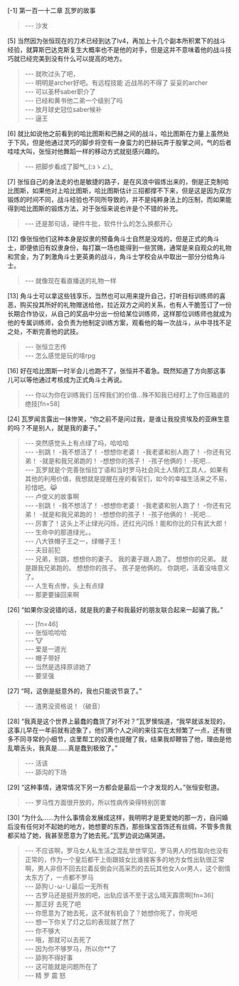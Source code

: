 
[-1] 第一百一十二章 瓦罗的故事
>--- 沙发<br>

[5] 当然因为张恒现在的刀术已经到达了lv4，再加上十几个副本所积累下的战斗经验，就算斯巴达克斯复生大概率也不是他的对手，但是这并不意味着他的战斗技巧就已经完美到没有什么可以提高的地方。
>--- 就吹过头了吧，<br>
>--- 明明是archer好吧。有远程技能  近战吊的不得了  妥妥的archer<br>
>--- 可以圣杯saber职介了<br>
>--- 已经和黄书他二弟一个级别了吗<br>
>--- 放月球史冠位saber候补<br>
>--- 逼王<br>

[6] 就比如说他之前看到的哈比图斯和巴赫之间的战斗，哈比图斯在力量上虽然处于下风，但是他通过灵巧的脚步将空有一身蛮力的巴赫玩弄于股掌之间，气的后者哇哇大叫，张恒对他舞蹈一样的移动方式就挺感兴趣的。
>--- 把脚步看成了脚气_(:зゝ∠)_<br>

[7] 张恒自己的身法走的也是敏捷的路子，是在风浪中锻炼出来的，倒是正克制哈比图斯，如果他对上哈比图斯，哈比图斯估计三招都撑不下来，但是这是因为双方锻炼的时间不同，战斗经验也不同所导致的，并不是纯粹身法上的压制，而如果能得到哈比图斯的锻炼方法，对于张恒来说也许是个不错的补充。
>--- 还是那句话，硬件牛批，软件什么的怎么换都开心<br>

[12] 像张恒他们这种本身是奴隶的预备角斗士自然是没戏的，但是正式的角斗士，即便依旧有奴隶身份，每打赢一场也能得到一些赏赐，通常是来自观众的礼物和赏金，为了刺激角斗士更英勇的战斗，角斗士学校会从中取出一部分分给角斗士。
>--- 就像现在看直播送的礼物一样<br>

[13] 角斗士可以拿这些钱享乐，当然也可以用来提升自己，打听目标训练师的喜恶，购买投其所好的礼物赠送给他，拉近双方之间的关系，也有人干脆签订了一份长期合作协议，从自己的奖品中分出一份给某位训练师，这样那位训练师也就成为他的专属训练师，会负责为他制定训练方案，观看他的每一次战斗，从中寻找不足之处，不断完善他的武技。
>--- 张恒立志传<br>
>--- 怎么感觉是玩的啥rpg<br>

[16] 好在哈比图斯一时半会儿也跑不了，张恒并不着急。既然知道了方向那这事儿可以等他通过考核成为正式角斗士再说。
>--- 你以为你在训练我们 压榨我们的价值...殊不知我已经盯上了你压箱底的绝技[fn=58]<br>

[24] 瓦罗闻言露出一抹惨笑，“你之前不是问过我，是谁让我投资埃及的亚麻生意的吗？不是别人，就是我的妻子。”
>--- 突然感觉头上有点绿了吗，哈哈哈<br>
>--- -别跳！
-我不想活了！
-想想你老婆！
-我老婆和别人跑了！
-你还有兄弟！
-就是和我兄弟跑的！
-想想你的孩子！
-孩子他俩的！
-死吧…<br>
>--- 瓦罗就是个完善张恒拉丁语和当时罗马社会风土人情的工具人，如果有其他的利用价值，我想就是提醒在座的看官们，如今的幸福生活来之不易，珍惜吧。😹<br>
>--- 卢俊义的故事啊<br>
>--- -别跳！
-我不想活了！
-想想你老婆！
-我老婆和别人跑了！
-你还有兄弟！
-就是和我兄弟跑的！
-想想你的孩子！
-孩子他俩的！
-死吧…<br>
>--- 厉害了！这头上不止绿光闪烁，还红光闪烁！能和你比的只有武大郎！<br>
>--- 生命中的那道绿光。。<br>
>--- 八大铁帽子王之一，绿帽子王！<br>
>--- 夫目前犯<br>
>--- 兄弟，别跳，想想你的妻子。
我的妻子跟人跑了。
想想你的兄弟。
就是跟我兄弟跑的。
想想你的孩子。
孩子是他俩的。
你跳吧，活着没啥意义了。<br>
>--- 人生有点惨，头上有点绿<br>
>--- 那更要操回来啊<br>

[26] “如果你没说错的话，就是我的妻子和我最好的朋友联合起来一起骗了我。”
>--- [fn=46]<br>
>--- 张恒哈哈哈<br>
>--- 🐮<br>
>--- 爱是一道光<br>
>--- 帽子带好<br>
>--- 当然是选择原谅她了<br>
>--- 要坚强<br>

[27] “呵，这倒是挺意外的，我也只能说节哀了。”
>--- 渣男没资格说！（破音）<br>

[28] “我真是这个世界上最蠢的蠢货了对不对？”瓦罗懊恼道，“我早就该发现的，这事儿早在一年前就有迹象了，他们两个人之间的来往实在太频繁了一点，还有很多不同寻常的小细节，店里帮工的奴隶也提醒了我，结果我却鞭笞了他，理由是他乱嚼舌头，我真是……真是蠢到极致了。”
>--- 活该<br>
>--- 舔沟的下场<br>

[29] “这种事情，通常情况下另一方都会是最后一个才发现的人。”张恒安慰道。
>--- 罗马性方面很开放的，所以性病传染得特别厉害<br>

[30] “为什么……为什么事情会发展成这样，我明明才是更爱她的那一方，自问婚后没有任何对不起她的地方，她想要的东西，那些珠宝首饰还有丝绸，不管多贵我都买给了她，我甚至愿意为了她去死。”瓦罗边说边痛哭道。
>--- 不应该啊，罗马女人私生活之混乱举世罕见，罗马男人的性取向也没有正常的，作为一个皇后都干上街跟妓女比谁接客多的地方女性出轨很正常啊，男人非但不回去拦着反倒会兴高采烈的去玩其他女人or男人，这个剧情太东方了，一点都不罗马<br>
>--- 舔狗∪･ω･∪最后一无所有<br>
>--- 古罗马还是挺开放的吧，出轨应该不至于这么晴天霹雳啊[fn=36]<br>
>--- 那正好 去死了吧<br>
>--- 你愿意为了她去死，这不就有机会了？她想你死了，你死吧<br>
>--- 想一下你关了灯之后的表现就了然了<br>
>--- 你不够大<br>
>--- 哦，那就可以去死了<br>
>--- 因为你不够罗马，所以你**了<br>
>--- 舔狗不得好事<br>
>--- 这可能就是问题所在了<br>
>--- 精 罗 震 怒<br>
